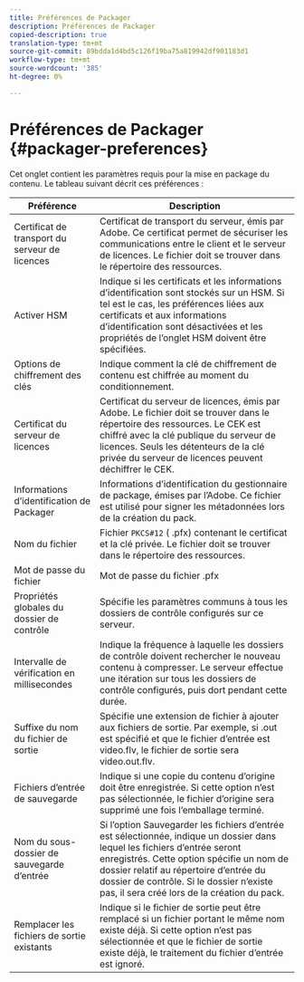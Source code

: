 ```yaml
---
title: Préférences de Packager
description: Préférences de Packager
copied-description: true
translation-type: tm+mt
source-git-commit: 89bdda1d4bd5c126f19ba75a819942df901183d1
workflow-type: tm+mt
source-wordcount: '385'
ht-degree: 0%

---
```



# Préférences de Packager {#packager-preferences}

Cet onglet contient les paramètres requis pour la mise en package du contenu. Le tableau suivant décrit ces préférences :

| Préférence | Description |
|--- |--- |
| Certificat de transport du serveur de licences | Certificat de transport du serveur, émis par Adobe. Ce certificat permet de sécuriser les communications entre le client et le serveur de licences. Le fichier doit se trouver dans le répertoire des ressources. |
| Activer HSM | Indique si les certificats et les informations d’identification sont stockés sur un HSM. Si tel est le cas, les préférences liées aux certificats et aux informations d’identification sont désactivées et les propriétés de l’onglet HSM doivent être spécifiées. |
| Options de chiffrement des clés | Indique comment la clé de chiffrement de contenu est chiffrée au moment du conditionnement. |
| Certificat du serveur de licences | Certificat du serveur de licences, émis par Adobe. Le fichier doit se trouver dans le répertoire des ressources. Le CEK est chiffré avec la clé publique du serveur de licences. Seuls les détenteurs de la clé privée du serveur de licences peuvent déchiffrer le CEK. |
| Informations d’identification de Packager | Informations d’identification du gestionnaire de package, émises par l’Adobe. Ce fichier est utilisé pour signer les métadonnées lors de la création du pack. |
| Nom du fichier | Fichier `PKCS#12` ( .pfx) contenant le certificat et la clé privée. Le fichier doit se trouver dans le répertoire des ressources. |
| Mot de passe du fichier | Mot de passe du fichier .pfx |
| Propriétés globales du dossier de contrôle | Spécifie les paramètres communs à tous les dossiers de contrôle configurés sur ce serveur. |
| Intervalle de vérification en millisecondes | Indique la fréquence à laquelle les dossiers de contrôle doivent rechercher le nouveau contenu à compresser. Le serveur effectue une itération sur tous les dossiers de contrôle configurés, puis dort pendant cette durée. |
| Suffixe du nom du fichier de sortie | Spécifie une extension de fichier à ajouter aux fichiers de sortie. Par exemple, si .out est spécifié et que le fichier d’entrée est video.flv, le fichier de sortie sera video.out.flv. |
| Fichiers d’entrée de sauvegarde | Indique si une copie du contenu d’origine doit être enregistrée. Si cette option n’est pas sélectionnée, le fichier d’origine sera supprimé une fois l’emballage terminé. |
| Nom du sous-dossier de sauvegarde d’entrée | Si l’option Sauvegarder les fichiers d’entrée est sélectionnée, indique un dossier dans lequel les fichiers d’entrée seront enregistrés. Cette option spécifie un nom de dossier relatif au répertoire d’entrée du dossier de contrôle. Si le dossier n’existe pas, il sera créé lors de la création du pack. |
| Remplacer les fichiers de sortie existants | Indique si le fichier de sortie peut être remplacé si un fichier portant le même nom existe déjà. Si cette option n’est pas sélectionnée et que le fichier de sortie existe déjà, le traitement du fichier d’entrée est ignoré. |
